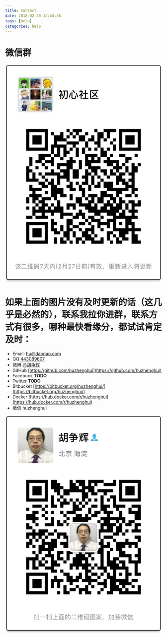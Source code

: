 ```yaml
---
title: Contact
date: 2018-02-20 12:34:56
tags: [help]
categories: help
---
```


# 微信群

![微信群](weixin-group.jpg)

# 如果上面的图片没有及时更新的话（这几乎是必然的），联系我拉你进群，联系方式有很多，哪种最快看缘分，都试试肯定及时：

* Email: [hu@daonao.com](hu@daonao.com)
* QQ [443089607](https://user.qzone.qq.com/443089607)
* 微博 [@胡争辉](http://weibo.com/huzhenghui)
* GitHub [https://github.com/huzhenghui](https://github.com/huzhenghui)
* Facebook **TODO**
* Twitter **TODO**
* Bitbucket [https://bitbucket.org/huzhenghui/](https://bitbucket.org/huzhenghui/)
* Docker [https://hub.docker.com/r/huzhenghui](https://hub.docker.com/r/huzhenghui)
* 微信 huzhenghui

![微信](weixin-hu.jpg)
